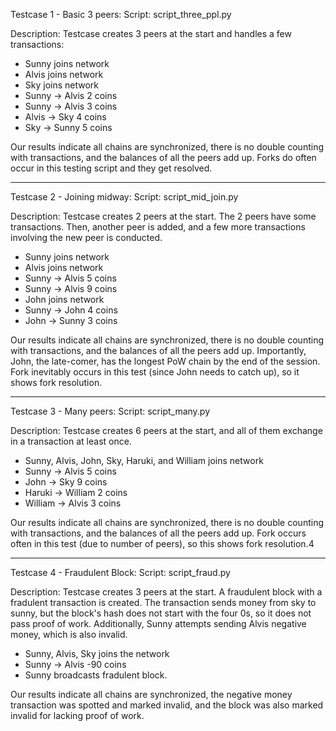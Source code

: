 Testcase 1 - Basic 3 peers:
Script: script_three_ppl.py

Description: Testcase creates 3 peers at the start and handles
a few transactions:

- Sunny joins network
- Alvis joins network
- Sky joins network
- Sunny -> Alvis 2 coins
- Sunny -> Alvis 3 coins
- Alvis -> Sky 4 coins
- Sky -> Sunny 5 coins

Our results indicate all chains are synchronized,
there is no double counting with transactions, and
the balances of all the peers add up. Forks do often
occur in this testing script and they get resolved.

---

Testcase 2 - Joining midway:
Script: script_mid_join.py

Description: Testcase creates 2 peers at the start. The 2 peers
have some transactions. Then, another peer is added, and a few
more transactions involving the new peer is conducted.

- Sunny joins network
- Alvis joins network
- Sunny -> Alvis 5 coins
- Sunny -> Alvis 9 coins
- John joins network
- Sunny -> John 4 coins
- John -> Sunny 3 coins

Our results indicate all chains are synchronized,
there is no double counting with transactions, and
the balances of all the peers add up. Importantly,
John, the late-comer, has the longest PoW chain by
the end of the session. Fork inevitably occurs in this
test (since John needs to catch up), so it shows
fork resolution.

---

Testcase 3 - Many peers:
Script: script_many.py

Description: Testcase creates 6 peers at the start, and all
of them exchange in a transaction at least once.

- Sunny, Alvis, John, Sky, Haruki, and William joins network
- Sunny -> Alvis 5 coins
- John -> Sky 9 coins
- Haruki -> William 2 coins
- William -> Alvis 3 coins

Our results indicate all chains are synchronized,
there is no double counting with transactions, and
the balances of all the peers add up. Fork occurs often
in this test (due to number of peers), so this shows
fork resolution.4

---

Testcase 4 - Fraudulent Block:
Script: script_fraud.py

Description: Testcase creates 3 peers at the start. A
fraudulent block with a fradulent transaction is created.
The transaction sends money from sky to sunny, but the
block's hash does not start with the four 0s, so it does
not pass proof of work.
Additionally, Sunny attempts sending Alvis negative money,
which is also invalid.

- Sunny, Alvis, Sky joins the network
- Sunny -> Alvis -90 coins
- Sunny broadcasts fradulent block.

Our results indicate all chains are synchronized,
the negative money transaction was spotted and marked
invalid, and the block was also marked invalid for lacking
proof of work.

